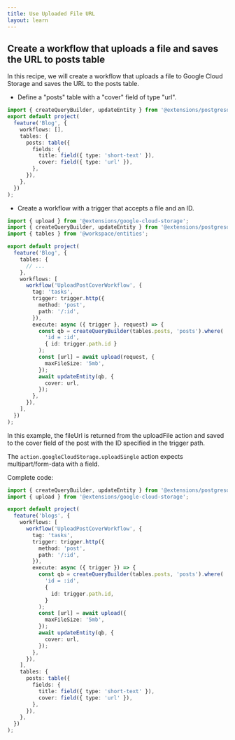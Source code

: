 ```yaml
---
title: Use Uploaded File URL
layout: learn
---
```


## Create a workflow that uploads a file and saves the URL to posts table

In this recipe, we will create a workflow that uploads a file to Google Cloud Storage and saves the URL to the posts table.

- Define a "posts" table with a "cover" field of type "url".

```ts
import { createQueryBuilder, updateEntity } from '@extensions/postgresql';
export default project(
  feature('Blog', {
    workflows: [],
    tables: {
      posts: table({
        fields: {
          title: field({ type: 'short-text' }),
          cover: field({ type: 'url' }),
        },
      }),
    },
  })
);
```

- Create a workflow with a trigger that accepts a file and an ID.

```ts
import { upload } from '@extensions/google-cloud-storage';
import { createQueryBuilder, updateEntity } from '@extensions/postgresql';
import { tables } from '@workspace/entities';

export default project(
  feature('Blog', {
    tables: {
      // ...
    },
    workflows: [
      workflow('UploadPostCoverWorkflow', {
        tag: 'tasks',
        trigger: trigger.http({
          method: 'post',
          path: '/:id',
        }),
        execute: async ({ trigger }, request) => {
          const qb = createQueryBuilder(tables.posts, 'posts').where(
            'id = :id',
            { id: trigger.path.id }
          );
          const [url] = await upload(request, {
            maxFileSize: '5mb',
          });
          await updateEntity(qb, {
            cover: url,
          });
        },
      }),
    ],
  })
);
```

In this example, the fileUrl is returned from the uploadFile action and saved to the cover field of the post with the ID specified in the trigger path.

The `action.googleCloudStorage.uploadSingle` action expects multipart/form-data with a field.

Complete code:

```ts
import { createQueryBuilder, updateEntity } from '@extensions/postgresql';
import { upload } from '@extensions/google-cloud-storage';

export default project(
  feature('blogs', {
    workflows: [
      workflow('UploadPostCoverWorkflow', {
        tag: 'tasks',
        trigger: trigger.http({
          method: 'post',
          path: '/:id',
        }),
        execute: async ({ trigger }) => {
          const qb = createQueryBuilder(tables.posts, 'posts').where(
            'id = :id',
            {
              id: trigger.path.id,
            }
          );
          const [url] = await upload({
            maxFileSize: '5mb',
          });
          await updateEntity(qb, {
            cover: url,
          });
        },
      }),
    ],
    tables: {
      posts: table({
        fields: {
          title: field({ type: 'short-text' }),
          cover: field({ type: 'url' }),
        },
      }),
    },
  })
);
```
